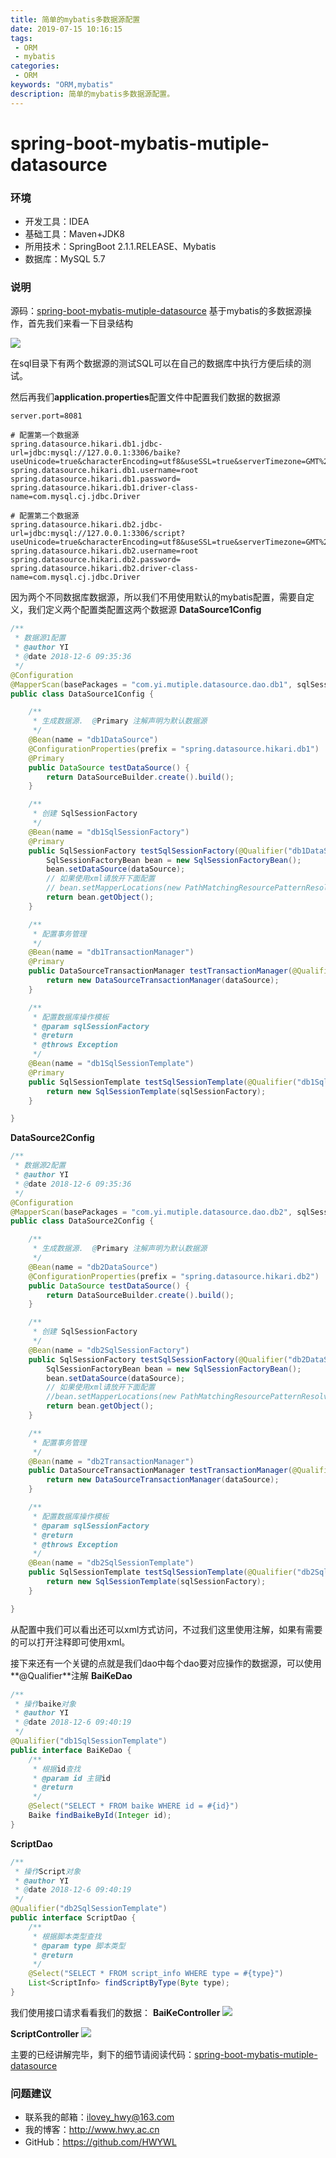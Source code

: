 ```yaml
---
title: 简单的mybatis多数据源配置
date: 2019-07-15 10:16:15
tags: 
 - ORM
 - mybatis
categories: 
 - ORM
keywords: "ORM,mybatis"
description: 简单的mybatis多数据源配置。
---
```


# spring-boot-mybatis-mutiple-datasource


### 环境
- 开发工具：IDEA
- 基础工具：Maven+JDK8
- 所用技术：SpringBoot 2.1.1.RELEASE、Mybatis 
- 数据库：MySQL 5.7

### 说明
源码：[spring-boot-mybatis-mutiple-datasource](https://github.com/HWYWL/spring-boot-2.x-examples/tree/master/spring-boot-mybatis-mutiple-datasource)
基于mybatis的多数据源操作，首先我们来看一下目录结构

![](https://i.imgur.com/F5lf0Vp.jpg)

在sql目录下有两个数据源的测试SQL可以在自己的数据库中执行方便后续的测试。

然后再我们**application.properties**配置文件中配置我们数据的数据源
```
server.port=8081

# 配置第一个数据源
spring.datasource.hikari.db1.jdbc-url=jdbc:mysql://127.0.0.1:3306/baike?useUnicode=true&characterEncoding=utf8&useSSL=true&serverTimezone=GMT%2B8
spring.datasource.hikari.db1.username=root
spring.datasource.hikari.db1.password=
spring.datasource.hikari.db1.driver-class-name=com.mysql.cj.jdbc.Driver

# 配置第二个数据源
spring.datasource.hikari.db2.jdbc-url=jdbc:mysql://127.0.0.1:3306/script?useUnicode=true&characterEncoding=utf8&useSSL=true&serverTimezone=GMT%2B8
spring.datasource.hikari.db2.username=root
spring.datasource.hikari.db2.password=
spring.datasource.hikari.db2.driver-class-name=com.mysql.cj.jdbc.Driver

```

因为两个不同数据库数据源，所以我们不用使用默认的mybatis配置，需要自定义，我们定义两个配置类配置这两个数据源
**DataSource1Config**
```java
/**
 * 数据源1配置
 * @author YI
 * @date 2018-12-6 09:35:36
 */
@Configuration
@MapperScan(basePackages = "com.yi.mutiple.datasource.dao.db1", sqlSessionTemplateRef = "db1SqlSessionTemplate")
public class DataSource1Config {

    /**
     * 生成数据源.  @Primary 注解声明为默认数据源
     */
    @Bean(name = "db1DataSource")
    @ConfigurationProperties(prefix = "spring.datasource.hikari.db1")
    @Primary
    public DataSource testDataSource() {
        return DataSourceBuilder.create().build();
    }

    /**
     * 创建 SqlSessionFactory
     */
    @Bean(name = "db1SqlSessionFactory")
    @Primary
    public SqlSessionFactory testSqlSessionFactory(@Qualifier("db1DataSource") DataSource dataSource) throws Exception {
        SqlSessionFactoryBean bean = new SqlSessionFactoryBean();
        bean.setDataSource(dataSource);
        // 如果使用xml请放开下面配置
        // bean.setMapperLocations(new PathMatchingResourcePatternResolver().getResources("classpath:mybatis/mapper/db1/*.xml"));
        return bean.getObject();
    }

    /**
     * 配置事务管理
     */
    @Bean(name = "db1TransactionManager")
    @Primary
    public DataSourceTransactionManager testTransactionManager(@Qualifier("db1DataSource") DataSource dataSource) {
        return new DataSourceTransactionManager(dataSource);
    }

    /**
     * 配置数据库操作模板
     * @param sqlSessionFactory
     * @return
     * @throws Exception
     */
    @Bean(name = "db1SqlSessionTemplate")
    @Primary
    public SqlSessionTemplate testSqlSessionTemplate(@Qualifier("db1SqlSessionFactory") SqlSessionFactory sqlSessionFactory) throws Exception {
        return new SqlSessionTemplate(sqlSessionFactory);
    }

}
```

**DataSource2Config**
```java
/**
 * 数据源2配置
 * @author YI
 * @date 2018-12-6 09:35:36
 */
@Configuration
@MapperScan(basePackages = "com.yi.mutiple.datasource.dao.db2", sqlSessionTemplateRef = "db2SqlSessionTemplate")
public class DataSource2Config {

    /**
     * 生成数据源.  @Primary 注解声明为默认数据源
     */
    @Bean(name = "db2DataSource")
    @ConfigurationProperties(prefix = "spring.datasource.hikari.db2")
    public DataSource testDataSource() {
        return DataSourceBuilder.create().build();
    }

    /**
     * 创建 SqlSessionFactory
     */
    @Bean(name = "db2SqlSessionFactory")
    public SqlSessionFactory testSqlSessionFactory(@Qualifier("db2DataSource") DataSource dataSource) throws Exception {
        SqlSessionFactoryBean bean = new SqlSessionFactoryBean();
        bean.setDataSource(dataSource);
        // 如果使用xml请放开下面配置
        //bean.setMapperLocations(new PathMatchingResourcePatternResolver().getResources("classpath:mybatis/mapper/db2/*.xml"));
        return bean.getObject();
    }

    /**
     * 配置事务管理
     */
    @Bean(name = "db2TransactionManager")
    public DataSourceTransactionManager testTransactionManager(@Qualifier("db2DataSource") DataSource dataSource) {
        return new DataSourceTransactionManager(dataSource);
    }

    /**
     * 配置数据库操作模板
     * @param sqlSessionFactory
     * @return
     * @throws Exception
     */
    @Bean(name = "db2SqlSessionTemplate")
    public SqlSessionTemplate testSqlSessionTemplate(@Qualifier("db2SqlSessionFactory") SqlSessionFactory sqlSessionFactory) throws Exception {
        return new SqlSessionTemplate(sqlSessionFactory);
    }

}
```

从配置中我们可以看出还可以xml方式访问，不过我们这里使用注解，如果有需要的可以打开注释即可使用xml。

接下来还有一个关键的点就是我们dao中每个dao要对应操作的数据源，可以使用**@Qualifier**注解
**BaiKeDao**
```java
/**
 * 操作baike对象
 * @author YI
 * @date 2018-12-6 09:40:19
 */
@Qualifier("db1SqlSessionTemplate")
public interface BaiKeDao {
    /**
     * 根据id查找
     * @param id 主键id
     * @return
     */
    @Select("SELECT * FROM baike WHERE id = #{id}")
    Baike findBaikeById(Integer id);
}
```

**ScriptDao**
```java
/**
 * 操作Script对象
 * @author YI
 * @date 2018-12-6 09:40:19
 */
@Qualifier("db2SqlSessionTemplate")
public interface ScriptDao {
    /**
     * 根据脚本类型查找
     * @param type 脚本类型
     * @return
     */
    @Select("SELECT * FROM script_info WHERE type = #{type}")
    List<ScriptInfo> findScriptByType(Byte type);
}

```

我们使用接口请求看看我们的数据：
**BaiKeController**
![](https://i.imgur.com/aqeqwcQ.jpg)

**ScriptController**
![](https://i.imgur.com/zWYMMKa.jpg)

主要的已经讲解完毕，剩下的细节请阅读代码：[spring-boot-mybatis-mutiple-datasource](https://github.com/HWYWL/spring-boot-2.x-examples/tree/master/spring-boot-mybatis-mutiple-datasource)

### 问题建议

- 联系我的邮箱：ilovey_hwy@163.com
- 我的博客：http://www.hwy.ac.cn
- GitHub：https://github.com/HWYWL